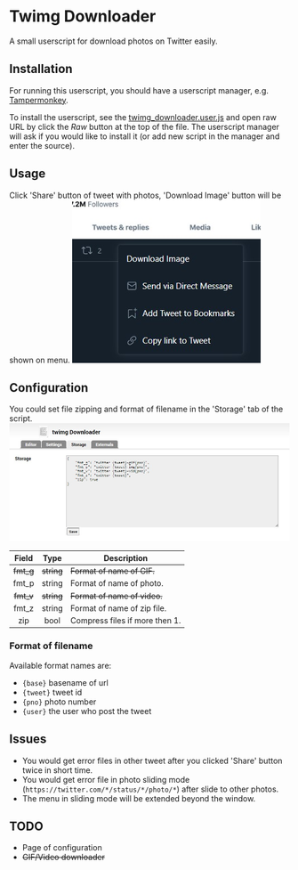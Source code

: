 # Twimg Downloader

A small userscript for download photos on Twitter easily.

## Installation

For running this userscript, you should have a userscript manager, e.g. [Tampermonkey](https://www.tampermonkey.net/).

To install the userscript, see the [twimg_downloader.user.js](./twimg_downloader.user.js) and open raw URL by click the *Raw* button at the top of the file. The userscript manager will ask if you would like to install it (or add new script in the manager and enter the source).

## Usage

Click 'Share' button of tweet with photos, 'Download Image' button will be shown on menu.
![share menu](./share_menu.jpg)

## Configuration

You could set file zipping and format of filename in the 'Storage' tab of the script.
![storage](./storage.jpg)

|Field| Type |Description                   |
|:---:|:----:|------------------------------|
|~~fmt_g~~|~~string~~|~~Format of name of GIF.~~        |
|fmt_p|string|Format of name of photo.      |
|~~fmt_v~~|~~string~~|~~Format of name of video.~~      |
|fmt_z|string|Format of name of zip file.   |
| zip | bool |Compress files if more then 1.|

### Format of filename

Available format names are:

* `{base}` basename of url
* `{tweet}` tweet id
* `{pno}` photo number
* `{user}` the user who post the tweet

## Issues

* You would get error files in other tweet after you clicked 'Share' button twice in short time.
* You would get error file in photo sliding mode (`https://twitter.com/*/status/*/photo/*`) after slide to other photos.
* The menu in sliding mode will be extended beyond the window.

## TODO

* Page of configuration
* ~~GIF/Video downloader~~
